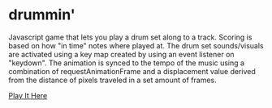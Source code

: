 # drummin'

Javascript game that lets you play a drum set along to a track.  Scoring is based on how "in time" notes where played at.  The drum set sounds/visuals are activated using a key map created by using an event listener on "keydown".  The animation is synced to the tempo of the music using a combination of requestAnimationFrame and a displacement value derived from the distance of pixels traveled in a set amount of frames.

[Play It Here](https://mm31415.github.io/drummin/)
